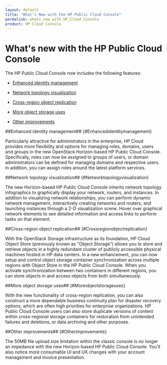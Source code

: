 ```yaml
---
layout: default
title: "What’s New with the HP Public Cloud Console"
permalink: whats_new_with_HP_Cloud_Console
product: HP Cloud Console
---
```


# What's new with the HP Public Cloud Console

The HP Public Cloud Console now includes the following features:

* [Enhanced identity management](#Enhancedidentitymanagement)

* [Network topology visualization](#Networktopologyvisualization)

* [Cross-region object replication](#Crossregionobjectreplication)

* [More object storage uses](#Moreobjectstorageuses)

* [Other improvements](#Otherimprovements)


##Enhanced identity management## {#Enhancedidentitymanagement}

Particularly attractive for administrators in the enterprise, HP Cloud provides more flexibility and options for managing roles, domains, users and groups in the new OpenStack Horizon-based HP Public Cloud Console. Specifically, roles can now be assigned to groups of users, or domain administrators can be defined for managing domains and respective users. In addition, you can assign roles around the latest platform services.   

##Network topology visualization## {#Networktopologyvisualization}

The new Horizon-based HP Public Cloud Console inherits network topology infographics to graphically display your network, routers, and instances.  In addition to visualizing network relationships, you can perform dynamic network management, interactively creating networks and routers, and launching instances through a 2-D visualization scene. Hover over graphical network elements to see detailed information and access links to perform tasks on that element. 

##Cross-region object replication## {#Crossregionobjectreplication}

With the OpenStack Storage infrastructure as its foundation, HP Cloud Object Store (previously known as "Object Storage") allows you to store and retrieve objects in a highly redundant cluster of publicly accessible physical machines hosted in HP data centers. In a new enhancement, you can now setup and control object storage container synchronization across multiple regions with Object Store in the HP Public Cloud Console. When you activate synchronization between two containers in different regions, you can store objects in and access objects from both simultaneously.  

##More object storage uses## {#Moreobjectstorageuses}

With the new functionality of cross-region replication, you can also construct a more dependable business continuity plan for disaster recovery options, which are often high priorities for enterprise organizations.  HP Public Cloud Console users can also store duplicate versions of content within cross-regional storage containers for restoration from unintended failures and deletions, or data archiving and other purposes. 

##Other improvements## {#Otherimprovements}

The 50MB file upload size limitation within the classic console is no longer an impedance with the new Horizon-based HP Public Cloud Console. You'll also notice more consumable UI and UX changes with your account management and invoice presentation.
